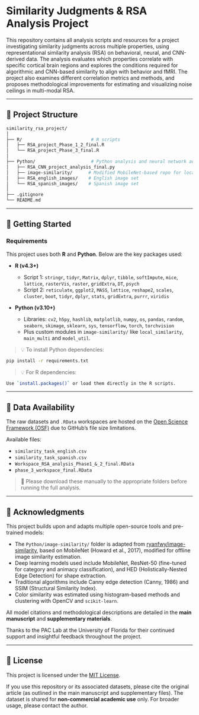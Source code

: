 # Similarity Judgments & RSA Analysis Project

This repository contains all analysis scripts and resources for a project investigating similarity judgments across multiple properties, using representational similarity analysis (RSA) on behavioral, neural, and CNN-derived data. The analysis evaluates which properties correlate with specific cortical brain regions and explores the conditions required for algorithmic and CNN-based similarity to align with behavior and fMRI. The project also examines different correlation metrics and methods, and proposes methodological improvements for estimating and visualizing noise ceilings in multi-modal RSA.

---

## 📂 Project Structure

```bash
similarity_rsa_project/
│
├── R/                          # R scripts
│   ├── RSA_project_Phase_1_2_final.R
│   └── RSA_project_Phase_3_final.R
│
├── Python/                     # Python analysis and neural network adaptation
│   ├── RSA_CNN_project_analysis_final.py
│   ├── image-similarity/      # Modified MobileNet-based repo for local image processing
│   ├── RSA_english_images/    # English image set
│   └── RSA_spanish_images/    # Spanish image set
│
├── .gitignore
└── README.md
```

---

## 🚀 Getting Started

### Requirements

This project uses both **R** and **Python**. Below are the key packages used:

- **R (v4.3+)**
  - Script 1: `stringr`, `tidyr`, `Matrix`, `dplyr`, `tibble`, `softImpute`, `mice`, `lattice`, `rasterVis`, `raster`, `gridExtra`, `DT`, `psych`
  - Script 2: `reticulate`, `ggplot2`, `MASS`, `lattice`, `reshape2`, `scales`, `cluster`, `boot`, `tidyr`, `dplyr`, `stats`, `gridExtra`, `purrr`, `viridis`

- **Python (v3.10+)**
  - Libraries: `cv2`, `h5py`, `hashlib`, `matplotlib`, `numpy`, `os`, `pandas`, `random`, `seaborn`, `skimage`, `sklearn`, `sys`, `tensorflow`, `torch`, `torchvision`
  - Plus custom modules in `image-similarity/` like `local_similarity`, `main_multi` and `model_util`.

> 💡 To install Python dependencies:
```bash
pip install -r requirements.txt
```

> 💡 For R dependencies:
```bash
Use `install.packages()` or load them directly in the R scripts.
```
---

## 📁 Data Availability

The raw datasets and `.RData` workspaces are hosted on the [Open Science Framework (OSF)](https://osf.io/fkzuh/) due to GitHub’s file size limitations.

Available files:
- `similarity_task_english.csv`
- `similarity_task_spanish.csv`
- `Workspace_RSA_analysis_Phase1_&_2_final.RData`
- `phase_3_workspace_final.RData`

> 📌 Please download these manually to the appropriate folders before running the full analysis.

---

## 🙌 Acknowledgments

This project builds upon and adapts multiple open-source tools and pre-trained models:

- The `Python/image-similarity/` folder is adapted from [ryanfwy/image-similarity](https://github.com/ryanfwy/image-similarity), based on MobileNet (Howard et al., 2017), modified for offline image similarity estimation.
- Deep learning models used include MobileNet, ResNet-50 (fine-tuned for category and animacy classification), and HED (Holistically-Nested Edge Detection) for shape extraction.
- Traditional algorithms include Canny edge detection (Canny, 1986) and SSIM (Structural Similarity Index).
- Color similarity was estimated using histogram-based methods and clustering with OpenCV and `scikit-learn`.

All model citations and methodological descriptions are detailed in the **main manuscript** and **supplementary materials**.

Thanks to the PAC Lab at the University of Florida for their continued support and insightful feedback throughout the project.

---

## 📄 License

This project is licensed under the [MIT License](LICENSE).

If you use this repository or its associated datasets, please cite the original article (as outlined in the main manuscript and supplementary files). The dataset is shared for **non-commercial academic use** only. For broader usage, please contact the author.
